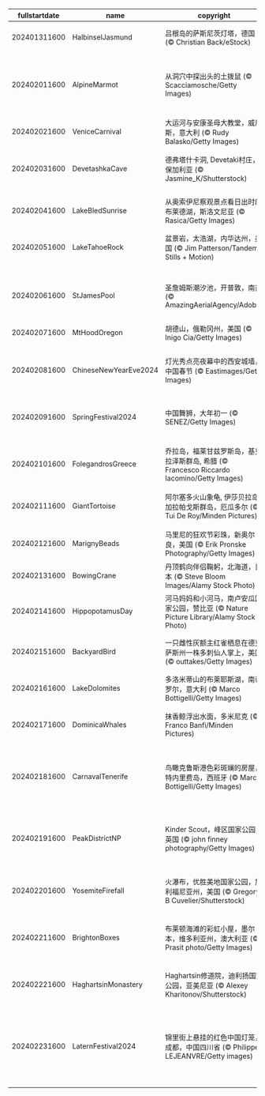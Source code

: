 |fullstartdate|name|copyright|title|image|
|--|--|--|--|--|
202401311600|HalbinselJasmund|吕根岛的萨斯尼茨灯塔，德国 (© Christian Back/eStock)|发光的雪塔|![](/zh-CN/2024/02/202401311600HalbinselJasmund.jpg)|
202402011600|AlpineMarmot|从洞穴中探出头的土拨鼠 (© Scacciamosche/Getty Images)|菲尔会看到它的影子吗?|![](/zh-CN/2024/02/202402011600AlpineMarmot.jpg)|
202402021600|VeniceCarnival|大运河与安康圣母大教堂，威尼斯，意大利 (© Rudy Balasko/Getty Images)|伪装的日子|![](/zh-CN/2024/02/202402021600VeniceCarnival.jpg)|
202402031600|DevetashkaCave|德弗塔什卡洞, Devetaki村庄，保加利亚 (© Jasmine_K/Shutterstock)|雄伟的天然穹顶|![](/zh-CN/2024/02/202402031600DevetashkaCave.jpg)|
202402041600|LakeBledSunrise|从奥索伊尼察观景点看日出时的布莱德湖，斯洛文尼亚 (© Rasica/Getty Images)|唤醒沉睡的湖泊|![](/zh-CN/2024/02/202402041600LakeBledSunrise.jpg)|
202402051600|LakeTahoeRock|盆景岩，太浩湖，内华达州，美国 (© Jim Patterson/Tandem Stills + Motion)|天然盆景|![](/zh-CN/2024/02/202402051600LakeTahoeRock.jpg)|
||||![](/zh-CN/2024/02/.jpg)|
202402061600|StJamesPool|圣詹姆斯潮汐池，开普敦，南非 (© AmazingAerialAgency/Adobe)|海浪中的避风港|![](/zh-CN/2024/02/202402061600StJamesPool.jpg)|
202402071600|MtHoodOregon|胡德山，俄勒冈州，美国 (© Inigo Cia/Getty Images)|沉睡的巨人|![](/zh-CN/2024/02/202402071600MtHoodOregon.jpg)|
202402081600|ChineseNewYearEve2024|灯光秀点亮夜幕中的西安城墙，中国春节 (© Eastimages/Getty Images)|准备好庆祝了吗？|![](/zh-CN/2024/02/202402081600ChineseNewYearEve2024.jpg)|
202402091600|SpringFestival2024|中国舞狮，大年初一 (© SENEZ/Getty Images)|福起新岁，万事顺意|![](/zh-CN/2024/02/202402091600SpringFestival2024.jpg)|
202402101600|FolegandrosGreece|乔拉岛，福莱甘兹罗斯岛，基克拉泽斯群岛, 希腊 (© Francesco Riccardo Iacomino/Getty Images)|地球上的极乐世界|![](/zh-CN/2024/02/202402101600FolegandrosGreece.jpg)|
202402111600|GiantTortoise|阿尔塞多火山象龟, 伊莎贝拉岛, 加拉帕戈斯群岛，厄瓜多尔 (© Tui De Roy/Minden Pictures)|甜蜜的火山家园|![](/zh-CN/2024/02/202402111600GiantTortoise.jpg)|
202402121600|MarignyBeads|马里尼的狂欢节彩珠，新奥尔良，美国 (© Erik Pronske Photography/Getty Images)|及时行乐！|![](/zh-CN/2024/02/202402121600MarignyBeads.jpg)|
202402131600|BowingCrane|丹顶鹤向伴侣鞠躬，北海道，日本 (© Steve Bloom Images/Alamy Stock Photo)|更好地在一起|![](/zh-CN/2024/02/202402131600BowingCrane.jpg)|
202402141600|HippopotamusDay|河马妈妈和小河马，南卢安瓜国家公园，赞比亚 (© Nature Picture Library/Alamy Stock Photo)|河马日快乐！|![](/zh-CN/2024/02/202402141600HippopotamusDay.jpg)|
202402151600|BackyardBird|一只雌性灰额主红雀栖息在德克萨斯州一株多刺仙人掌上，美国 (© outtakes/Getty Images)|让每只鸟都有价值|![](/zh-CN/2024/02/202402151600BackyardBird.jpg)|
202402161600|LakeDolomites|多洛米蒂山的布莱耶斯湖，南蒂罗尔，意大利 (© Marco Bottigelli/Getty Images)|自然奇景|![](/zh-CN/2024/02/202402161600LakeDolomites.jpg)|
202402171600|DominicaWhales|抹香鲸浮出水面，多米尼克 (© Franco Banfi/Minden Pictures)|来一口新鲜空气|![](/zh-CN/2024/02/202402171600DominicaWhales.jpg)|
202402181600|CarnavalTenerife|鸟瞰克鲁斯港色彩斑斓的房屋，特内里费岛，西班牙 (© Marco Bottigelli/Getty Images)|一年四季都有鲜艳的色彩!|![](/zh-CN/2024/02/202402181600CarnavalTenerife.jpg)|
202402191600|PeakDistrictNP|Kinder Scout，峰区国家公园，英国 (© john finney photography/Getty Images)|一个供市民休闲娱乐的公园|![](/zh-CN/2024/02/202402191600PeakDistrictNP.jpg)|
202402201600|YosemiteFirefall|火瀑布，优胜美地国家公园，加利福尼亚州，美国 (© Gregory B Cuvelier/Shutterstock)|一个天然的矛盾体|![](/zh-CN/2024/02/202402201600YosemiteFirefall.jpg)|
202402211600|BrightonBoxes|布莱顿海滩的彩虹小屋，墨尔本，维多利亚州，澳大利亚 (© Prasit photo/Getty Images)|名副其实的“调色板盒子”|![](/zh-CN/2024/02/202402211600BrightonBoxes.jpg)|
202402221600|HaghartsinMonastery|Haghartsin修道院，迪利扬国家公园，亚美尼亚 (© Alexey Kharitonov/Shutterstock)|老鹰起舞的地方|![](/zh-CN/2024/02/202402221600HaghartsinMonastery.jpg)|
202402231600|LaternFestival2024|锦里街上悬挂的红色中国灯笼，成都，中国四川省 (© Philippe LEJEANVRE/Getty images)|点亮一盏明灯，愿您万事顺意！|![](/zh-CN/2024/02/202402231600LaternFestival2024.jpg)|
